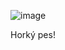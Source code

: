 ![image](https://github.com/user-attachments/assets/9cf5d836-e0ca-41b9-9640-728e49ee2159)

Horký pes!
